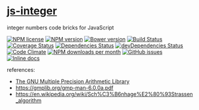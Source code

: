 [js-integer](http://aureooms.github.io/js-integer)
===

integer numbers code bricks for JavaScript

[![NPM license](http://img.shields.io/npm/l/aureooms-js-integer.svg?style=flat)](https://raw.githubusercontent.com/aureooms/js-integer/master/LICENSE)
[![NPM version](http://img.shields.io/npm/v/aureooms-js-integer.svg?style=flat)](https://www.npmjs.org/package/aureooms-js-integer)
[![Bower version](http://img.shields.io/bower/v/aureooms-js-integer.svg?style=flat)](http://bower.io/search/?q=aureooms-js-integer)
[![Build Status](http://img.shields.io/travis/aureooms/js-integer.svg?style=flat)](https://travis-ci.org/aureooms/js-integer)
[![Coverage Status](http://img.shields.io/coveralls/aureooms/js-integer.svg?style=flat)](https://coveralls.io/r/aureooms/js-integer)
[![Dependencies Status](http://img.shields.io/david/aureooms/js-integer.svg?style=flat)](https://david-dm.org/aureooms/js-integer#info=dependencies)
[![devDependencies Status](http://img.shields.io/david/dev/aureooms/js-integer.svg?style=flat)](https://david-dm.org/aureooms/js-integer#info=devDependencies)
[![Code Climate](http://img.shields.io/codeclimate/github/aureooms/js-integer.svg?style=flat)](https://codeclimate.com/github/aureooms/js-integer)
[![NPM downloads per month](http://img.shields.io/npm/dm/aureooms-js-integer.svg?style=flat)](https://www.npmjs.org/package/aureooms-js-integer)
[![GitHub issues](http://img.shields.io/github/issues/aureooms/js-integer.svg?style=flat)](https://github.com/aureooms/js-integer/issues)
[![Inline docs](http://inch-ci.org/github/aureooms/js-integer.svg?branch=master&style=shields)](http://inch-ci.org/github/aureooms/js-integer)


references:

 - [The GNU Multiple Precision Arithmetic Library](https://gmplib.org/)
 - https://gmplib.org/gmp-man-6.0.0a.pdf
 - https://en.wikipedia.org/wiki/Sch%C3%B6nhage%E2%80%93Strassen_algorithm
